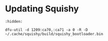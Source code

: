 # Updating Squishy

```{toctree}
:hidden:

```

```
dfu-util -d 1209:ca70,:ca71 -a 0 -R -D ~/.cache/squishy/build/squishy_bootloader.bin
```

